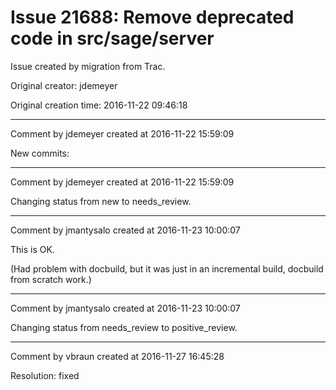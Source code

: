 # Issue 21688: Remove deprecated code in src/sage/server

Issue created by migration from Trac.

Original creator: jdemeyer

Original creation time: 2016-11-22 09:46:18




---

Comment by jdemeyer created at 2016-11-22 15:59:09

New commits:


---

Comment by jdemeyer created at 2016-11-22 15:59:09

Changing status from new to needs_review.


---

Comment by jmantysalo created at 2016-11-23 10:00:07

This is OK.

(Had problem with docbuild, but it was just in an incremental build, docbuild from scratch work.)


---

Comment by jmantysalo created at 2016-11-23 10:00:07

Changing status from needs_review to positive_review.


---

Comment by vbraun created at 2016-11-27 16:45:28

Resolution: fixed
